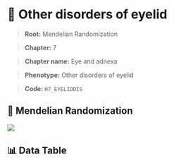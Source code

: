 # 🧪 Other disorders of eyelid

> **Root:** Mendelian Randomization

> **Chapter:** 7  

> **Chapter name:** Eye and adnexa

> **Phenotype:** Other disorders of eyelid  

> **Code:** `H7_EYELIDDIS`

## 🧬 Mendelian Randomization  

<img src="/MR/Figures/Forward/H7_EYELIDDIS.png"/>

## 📊 Data Table

<CsvTableMRF src="/public/MR/Data/Forward/H7_EYELIDDIS.csv"/>
